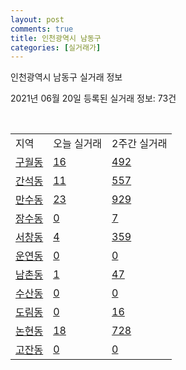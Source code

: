 ```yaml
---
layout: post
comments: true
title: 인천광역시 남동구
categories: [실거래가]
---
```


인천광역시 남동구 실거래 정보

2021년 06월 20일 등록된 실거래 정보: 73건

<script type="text/javascript">
  google.charts.load('current', {'packages':['corechart']});
  google.charts.setOnLoadCallback(drawChart);

  function drawChart() {
    var data = google.visualization.arrayToDataTable([['거래일', '매매', '전월세', '전매'], ['2021-02', 1, 37, 0], ['2021-03', 71, 191, 0], ['2021-04', 584, 508, 1], ['2021-05', 672, 670, 1], ['2021-06', 119, 278, 2]]);

    var options = {
      title: '최근 유형별 거래량 추이',
      legend: { position: 'bottom' }
    };

    var chart = new google.visualization.LineChart(document.getElementById('columnchart_material'));
    chart.draw(data, (options));
  }
</script>

<div id="columnchart_material" style="width: 450px; margin-left: -35px"></div>
<br>
<table class="sortable">
  <tr>
    <td>지역</td>
    <td>오늘 실거래</td>
    <td>2주간 실거래</td>
  </tr>

  
  <tr class="item">
    <td><a href="2820010100.html">구월동</a></td>
    <td><a href="2820010100.html">16</a></td>
    <td><a href="2820010100.html">492</a></td>
  </tr>
    

  <tr class="item">
    <td><a href="2820010200.html">간석동</a></td>
    <td><a href="2820010200.html">11</a></td>
    <td><a href="2820010200.html">557</a></td>
  </tr>
    

  <tr class="item">
    <td><a href="2820010300.html">만수동</a></td>
    <td><a href="2820010300.html">23</a></td>
    <td><a href="2820010300.html">929</a></td>
  </tr>
    

  <tr class="item">
    <td><a href="2820010400.html">장수동</a></td>
    <td><a href="2820010400.html">0</a></td>
    <td><a href="2820010400.html">7</a></td>
  </tr>
    

  <tr class="item">
    <td><a href="2820010500.html">서창동</a></td>
    <td><a href="2820010500.html">4</a></td>
    <td><a href="2820010500.html">359</a></td>
  </tr>
    

  <tr class="item">
    <td><a href="2820010600.html">운연동</a></td>
    <td><a href="2820010600.html">0</a></td>
    <td><a href="2820010600.html">0</a></td>
  </tr>
    

  <tr class="item">
    <td><a href="2820010700.html">남촌동</a></td>
    <td><a href="2820010700.html">1</a></td>
    <td><a href="2820010700.html">47</a></td>
  </tr>
    

  <tr class="item">
    <td><a href="2820010800.html">수산동</a></td>
    <td><a href="2820010800.html">0</a></td>
    <td><a href="2820010800.html">0</a></td>
  </tr>
    

  <tr class="item">
    <td><a href="2820010900.html">도림동</a></td>
    <td><a href="2820010900.html">0</a></td>
    <td><a href="2820010900.html">16</a></td>
  </tr>
    

  <tr class="item">
    <td><a href="2820011000.html">논현동</a></td>
    <td><a href="2820011000.html">18</a></td>
    <td><a href="2820011000.html">728</a></td>
  </tr>
    

  <tr class="item">
    <td><a href="2820011100.html">고잔동</a></td>
    <td><a href="2820011100.html">0</a></td>
    <td><a href="2820011100.html">0</a></td>
  </tr>
    


</table>


    